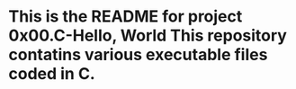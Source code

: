 This is the README for project 0x00.C-Hello, World
This repository contatins various executable files coded in C.
===============================================================

